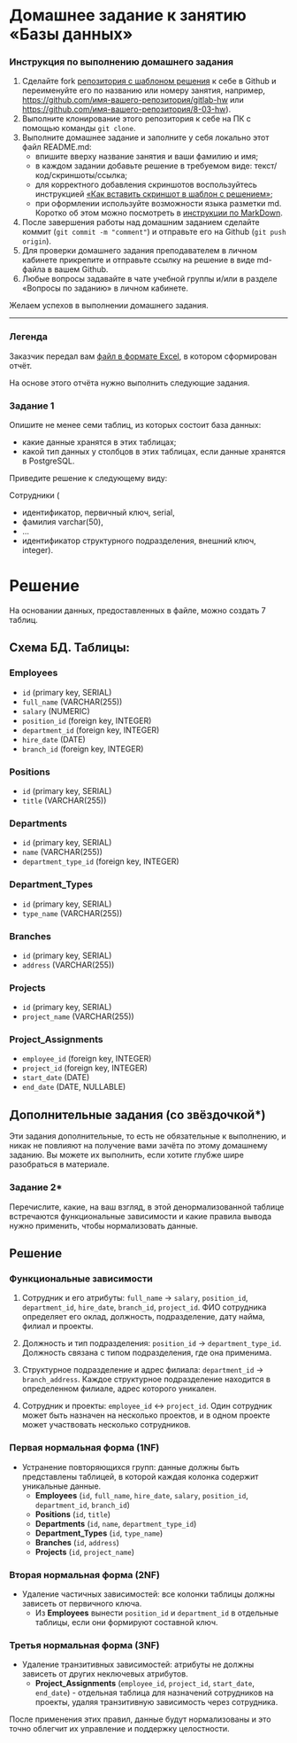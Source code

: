 # Домашнее задание к занятию «Базы данных»

### Инструкция по выполнению домашнего задания

1. Сделайте fork [репозитория c шаблоном решения](https://github.com/netology-code/sys-pattern-homework) к себе в Github и переименуйте его по названию или номеру занятия, например, https://github.com/имя-вашего-репозитория/gitlab-hw или https://github.com/имя-вашего-репозитория/8-03-hw).
2. Выполните клонирование этого репозитория к себе на ПК с помощью команды `git clone`.
3. Выполните домашнее задание и заполните у себя локально этот файл README.md:
   - впишите вверху название занятия и ваши фамилию и имя;
   - в каждом задании добавьте решение в требуемом виде: текст/код/скриншоты/ссылка;
   - для корректного добавления скриншотов воспользуйтесь инструкцией [«Как вставить скриншот в шаблон с решением»](https://github.com/netology-code/sys-pattern-homework/blob/main/screen-instruction.md);
   - при оформлении используйте возможности языка разметки md. Коротко об этом можно посмотреть в [инструкции по MarkDown](https://github.com/netology-code/sys-pattern-homework/blob/main/md-instruction.md).
4. После завершения работы над домашним заданием сделайте коммит (`git commit -m "comment"`) и отправьте его на Github (`git push origin`).
5. Для проверки домашнего задания преподавателем в личном кабинете прикрепите и отправьте ссылку на решение в виде md-файла в вашем Github.
6. Любые вопросы задавайте в чате учебной группы и/или в разделе «Вопросы по заданию» в личном кабинете.

Желаем успехов в выполнении домашнего задания.

---
### Легенда

Заказчик передал вам [файл в формате Excel](https://github.com/netology-code/sdb-homeworks/blob/main/resources/hw-12-1.xlsx), в котором сформирован отчёт. 

На основе этого отчёта нужно выполнить следующие задания.

### Задание 1

Опишите не менее семи таблиц, из которых состоит база данных:

- какие данные хранятся в этих таблицах;
- какой тип данных у столбцов в этих таблицах, если данные хранятся в PostgreSQL.

Приведите решение к следующему виду:

Сотрудники (

- идентификатор, первичный ключ, serial,
- фамилия varchar(50),
- ...
- идентификатор структурного подразделения, внешний ключ, integer).

# Решение

На основании данных, предоставленных в файле, можно создать 7 таблиц.

## Схема БД. Таблицы:

### Employees
- `id` (primary key, SERIAL)
- `full_name` (VARCHAR(255))
- `salary` (NUMERIC)
- `position_id` (foreign key, INTEGER)
- `department_id` (foreign key, INTEGER)
- `hire_date` (DATE)
- `branch_id` (foreign key, INTEGER)

### Positions
- `id` (primary key, SERIAL)
- `title` (VARCHAR(255))

### Departments
- `id` (primary key, SERIAL)
- `name` (VARCHAR(255))
- `department_type_id` (foreign key, INTEGER)

### Department_Types
- `id` (primary key, SERIAL)
- `type_name` (VARCHAR(255))

### Branches
- `id` (primary key, SERIAL)
- `address` (VARCHAR(255))

### Projects
- `id` (primary key, SERIAL)
- `project_name` (VARCHAR(255))

### Project_Assignments
- `employee_id` (foreign key, INTEGER)
- `project_id` (foreign key, INTEGER)
- `start_date` (DATE)
- `end_date` (DATE, NULLABLE)

## Дополнительные задания (со звёздочкой*)
Эти задания дополнительные, то есть не обязательные к выполнению, и никак не повлияют на получение вами зачёта по этому домашнему заданию. Вы можете их выполнить, если хотите глубже шире разобраться в материале.


### Задание 2*

Перечислите, какие, на ваш взгляд, в этой денормализованной таблице встречаются функциональные зависимости и какие правила вывода нужно применить, чтобы нормализовать данные.

## Решение

### Функциональные зависимости

1. Сотрудник и его атрибуты: `full_name` → `salary`, `position_id`, `department_id`, `hire_date`, `branch_id`, `project_id`. ФИО сотрудника определяет его оклад, должность, подразделение, дату найма, филиал и проекты.

2. Должность и тип подразделения: `position_id` → `department_type_id`. Должность связана с типом подразделения, где она применима.

3. Структурное подразделение и адрес филиала: `department_id` → `branch_address`. Каждое структурное подразделение находится в определенном филиале, адрес которого уникален.

4. Сотрудник и проекты: `employee_id` ↔ `project_id`. Один сотрудник может быть назначен на несколько проектов, и в одном проекте может участвовать несколько сотрудников.

### Первая нормальная форма (1NF)

- Устранение повторяющихся групп: данные должны быть представлены таблицей, в которой каждая колонка содержит уникальные данные.
  - **Employees** (`id`, `full_name`, `hire_date`, `salary`, `position_id`, `department_id`, `branch_id`)
  - **Positions** (`id`, `title`)
  - **Departments** (`id`, `name`, `department_type_id`)
  - **Department_Types** (`id`, `type_name`)
  - **Branches** (`id`, `address`)
  - **Projects** (`id`, `project_name`)

### Вторая нормальная форма (2NF)

- Удаление частичных зависимостей: все колонки таблицы должны зависеть от первичного ключа.
  - Из **Employees** вынести `position_id` и `department_id` в отдельные таблицы, если они формируют составной ключ.

### Третья нормальная форма (3NF)

- Удаление транзитивных зависимостей: атрибуты не должны зависеть от других неключевых атрибутов.
  - **Project_Assignments** (`employee_id`, `project_id`, `start_date`, `end_date`) - отдельная таблица для назначений сотрудников на проекты, удаляя транзитивную зависимость через сотрудника.

После применения этих правил, данные будут нормализованы и это точно облегчит их управление и поддержку целостности.
